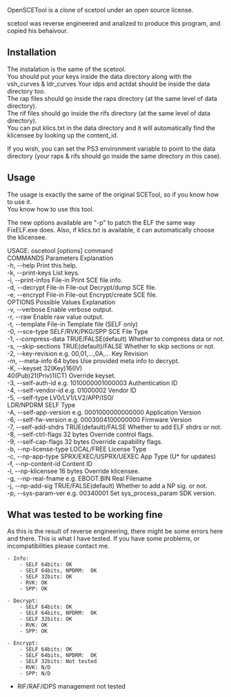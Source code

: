 OpenSCETool is a clone of scetool under an open source license.

scetool was reverse engineered and analized to produce this program, and copied his behaivour.


Installation
------------
The instalation is the same of the scetool.  
You should put your keys inside the data directory along with the vsh\_curves & ldr\_curves
Your idps and actdat should be inside the data directory too.  
The rap files should go inside the raps directory (at the same level of data directory).  
The rif files should go inside the rifs directory (at the same level of data directory).  
You can put klics.txt in the data directory and it will automatically find the klicensee
by looking up the content\_id. 

If you wish, you can set the PS3 environment variable to point to the data directory 
(your raps & rifs should go inside the same directory in this case).  


Usage
-----
The usage is exactly the same of the original SCETool, so if you know how to use it.  
You know how to use this tool.  

The new options available are "-p" to patch the ELF the same way FixELF.exe does.
Also, if klics.txt is available, it can automatically choose the klicensee. 
  
USAGE: oscetool [options] command  
COMMANDS                Parameters            Explanation  
 -h, --help                                   Print this help.  
 -k, --print-keys                             List keys.  
 -i, --print-infos      File-in               Print SCE file info.  
 -d, --decrypt          File-in File-out      Decrypt/dump SCE file.  
 -e, --encrypt          File-in File-out      Encrypt/create SCE file.  
OPTIONS                 Possible Values       Explanation  
 -v, --verbose                                Enable verbose output.  
 -r, --raw                                    Enable raw value output.  
 -t, --template         File-in               Template file (SELF only)  
 -0, --sce-type         SELF/RVK/PKG/SPP      SCE File Type  
 -1, --compress-data    TRUE/FALSE(default)   Whether to compress data or not.  
 -s, --skip-sections    TRUE(default)/FALSE   Whether to skip sections or not.  
 -2, --key-revision     e.g. 00,01,...,0A,... Key Revision  
 -m, --meta-info        64 bytes              Use provided meta info to decrypt.    
 -K, --keyset           32(Key)16(IV)  
                        40(Pub)21(Priv)1(CT)  Override keyset.  
 -3, --self-auth-id     e.g. 1010000001000003 Authentication ID  
 -4, --self-vendor-id   e.g. 01000002         Vendor ID  
 -5, --self-type        LV0/LV1/LV2/APP/ISO/  
                        LDR/NPDRM             SELF Type  
 -A, --self-app-version e.g. 0001000000000000 Application Version  
 -6, --self-fw-version  e.g. 0003004100000000 Firmware Version  
 -7, --self-add-shdrs   TRUE(default)/FALSE   Whether to add ELF shdrs or not.  
 -8, --self-ctrl-flags  32 bytes              Override control flags.  
 -9, --self-cap-flags   32 bytes              Override capability flags.  
 -b, --np-license-type  LOCAL/FREE            License Type  
 -c, --np-app-type      SPRX/EXEC/USPRX/UEXEC App Type (U\* for updates)  
 -f, --np-content-id                          Content ID  
 -l, --np-klicensee     16 bytes              Override klicensee.  
 -g, --np-real-fname    e.g. EBOOT.BIN        Real Filename  
 -j, --np-add-sig       TRUE/FALSE(default)   Whether to add a NP sig. or not.    
 -p, --sys-param-ver    e.g. 00340001         Set sys\_process\_param SDK version.



What was tested to be working fine
----------------------------------
As this is the result of reverse engineering, there might be some errors 
here and there.
This is what I have tested. If you have some problems, or incompatibilities
please contact me.

	- Info: 
		- SELF 64bits: OK
		- SELF 64bits, NPDRM:  OK
		- SELF 32bits: OK
		- RVK: OK
		- SPP: OK
		
	- Decrypt: 
		- SELF 64bits: OK
		- SELF 64bits, NPDRM:  OK
		- SELF 32bits: OK
		- RVK: OK
		- SPP: OK
		
	- Encrypt: 
		- SELF 64bits: OK
		- SELF 64bits, NPDRM:  OK
		- SELF 32bits: Not tested
		- RVK: N/D
		- SPP: N/D

- RIF/RAF/IDPS management not tested
